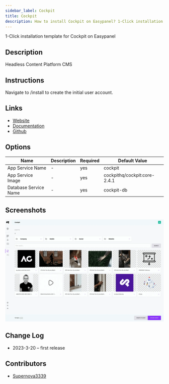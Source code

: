 ```yaml
---
sidebar_label: Cockpit
title: Cockpit
description: How to install Cockpit on Easypanel? 1-Click installation template for Cockpit on Easypanel
---
```


<!-- generated -->

1-Click installation template for Cockpit on Easypanel

## Description

Headless Content Platform CMS

## Instructions

Navigate to /install to create the initial user account.

## Links

- [Website](https://getcockpit.com)
- [Documentation](https://getcockpit.com/documentation)
- [Github](https://github.com/Cockpit-HQ)

## Options

Name | Description | Required | Default Value
-|-|-|-
App Service Name | - | yes | cockpit
App Service Image | - | yes | cockpithq/cockpit:core-2.4.1
Database Service Name | - | yes | cockpit-db

## Screenshots

![Cockpit Screenshot](./assets/screenshot.png)

## Change Log

- 2023-3-20 – first release

## Contributors

- [Supernova3339](https://github.com/Supernova3339)
